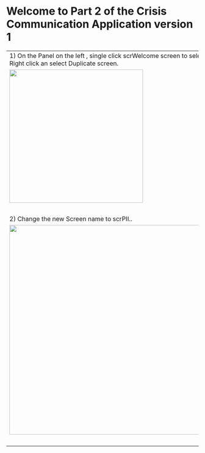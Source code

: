 # Welcome to Part 2 of the Crisis Communication Application version 1

<Table>
    <tr>
      <td> 1) On the Panel on the left , single click scrWelcome screen to select it. Right click an select
              Duplicate screen. </td>
    </tr>
    <tr> <td><a href="images3/PA_part2-1.png"><img src="images3/PA_part2-1.png" width="350"></a></td><td>&nbsp;</td>
    </tr>
    <tr>
      <td>&nbsp;</td>
    </tr>
    <tr>
      <td> 2) Change the new Screen name to scrPII.. </td>
    </tr>
    <tr>
      <td><a href="images3/paRenamePII2.png"><img src="images3/paRenamePII2.png" width="550"></a></td>
    </tr>
    <tr>
      <td>&nbsp;</td>
    </tr>
    </Table>
